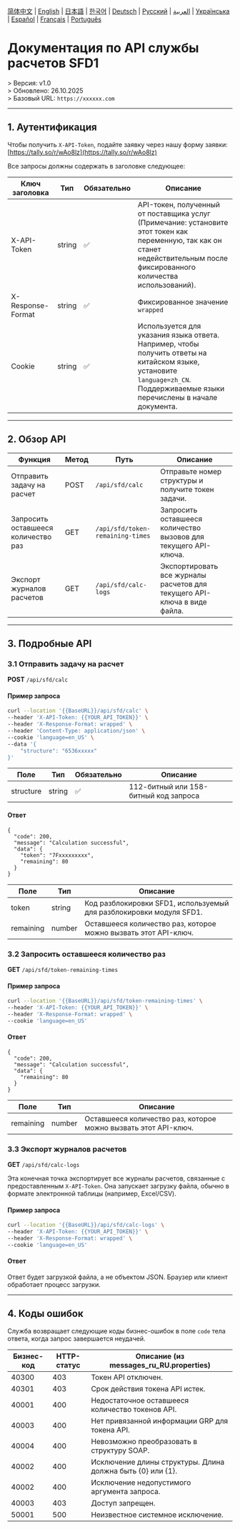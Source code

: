 [简体中文](./README.zh.md) | [English](./README.md) | [日本語](./README.ja.md) | [한국어](./README.ko.md) | [Deutsch](./README.de.md) | [Русский](./README.ru.md) | [العربية](./README.ar.md) | [Українська](./README.uk.md) | [Español](./README.es.md) | [Français](./README.fr.md) | [Português](./README.pt.md)

# Документация по API службы расчетов SFD1
&gt; Версия: v1.0  
&gt; Обновлено: 26.10.2025  
&gt; Базовый URL: `https://xxxxxx.com`  

---

## 1. Аутентификация

Чтобы получить `X-API-Token`, подайте заявку через нашу форму заявки: [https://tally.so/r/wAo8lz](https://tally.so/r/wAo8lz)

Все запросы должны содержать в заголовке следующее:

| Ключ заголовка | Тип | Обязательно | Описание |
|---|---|---|---|
| X-API-Token | string | ✅ | API-токен, полученный от поставщика услуг (Примечание: установите этот токен как переменную, так как он станет недействительным после фиксированного количества использований). |
| X-Response-Format | string | ✅ | Фиксированное значение `wrapped` |
| Cookie | string | ✅ | Используется для указания языка ответа. Например, чтобы получить ответы на китайском языке, установите `language=zh_CN`. Поддерживаемые языки перечислены в начале документа. |

---

## 2. Обзор API

| Функция | Метод | Путь | Описание |
|---|---|---|---|
| Отправить задачу на расчет | POST | `/api/sfd/calc` | Отправьте номер структуры и получите токен задачи. |
| Запросить оставшееся количество раз | GET | `/api/sfd/token-remaining-times`| Запросить оставшееся количество вызовов для текущего API-ключа. |
| Экспорт журналов расчетов | GET | `/api/sfd/calc-logs` | Экспортировать все журналы расчетов для текущего API-ключа в виде файла. |

---

## 3. Подробные API

### 3.1 Отправить задачу на расчет
**POST** `/api/sfd/calc`

#### Пример запроса
```bash
curl --location '{{BaseURL}}/api/sfd/calc' \
--header 'X-API-Token: {{YOUR_API_TOKEN}}' \
--header 'X-Response-Format: wrapped' \
--header 'Content-Type: application/json' \
--cookie 'language=en_US' \
--data '{ 
    "structure": "6536xxxxx"
}'
```

| Поле | Тип | Обязательно | Описание |
|---|---|---|---|
| structure | string | ✅ | 112-битный или 158-битный код запроса |

#### Ответ
```
{
  "code": 200,
  "message": "Calculation successful",
  "data": {
    "token": "7Fxxxxxxxxx",
    "remaining": 80
  }
}
```

| Поле | Тип | Описание |
|---|---|---|
| token | string | Код разблокировки SFD1, используемый для разблокировки модуля SFD1. |
| remaining | number | Оставшееся количество раз, которое можно вызвать этот API-ключ. |


### 3.2 Запросить оставшееся количество раз
**GET** `/api/sfd/token-remaining-times`

#### Пример запроса
```bash
curl --location '{{BaseURL}}/api/sfd/token-remaining-times' \
--header 'X-API-Token: {{YOUR_API_TOKEN}}' \
--header 'X-Response-Format: wrapped' \
--cookie 'language=en_US'
```

#### Ответ
```
{
  "code": 200,
  "message": "Calculation successful",
  "data": {
    "remaining": 80
  }
}
```

| Поле | Тип | Описание |
|---|---|---|
| remaining | number | Оставшееся количество раз, которое можно вызвать этот API-ключ. |


### 3.3 Экспорт журналов расчетов


**GET** `/api/sfd/calc-logs`




Эта конечная точка экспортирует все журналы расчетов, связанные с предоставленным `X-API-Token`. Она запускает загрузку файла, обычно в формате электронной таблицы (например, Excel/CSV). 



#### Пример запроса

```bash
curl --location '{{BaseURL}}/api/sfd/calc-logs' \
--header 'X-API-Token: {{YOUR_API_TOKEN}}' \
--header 'X-Response-Format: wrapped' \
--cookie 'language=en_US'
```



#### Ответ

Ответ будет загрузкой файла, а не объектом JSON. Браузер или клиент обработает процесс загрузки. 



---



## 4. Коды ошибок 


Служба возвращает следующие коды бизнес-ошибок в поле `code` тела ответа, когда запрос завершается неудачей. 



| Бизнес-код | HTTP-статус | Описание (из messages_ru_RU.properties) |
|---|---|---|
| 40300 | 403 | Токен API отключен. |
| 40301 | 403 | Срок действия токена API истек. |
| 40001 | 400 | Недостаточное оставшееся количество токенов API. |
| 40003 | 400 | Нет привязанной информации GRP для токена API. |
| 40004 | 400 | Невозможно преобразовать в структуру SOAP. |
| 40002 | 400 | Исключение длины структуры. Длина должна быть {0} или {1}. |
| 40002 | 400 | Исключение недопустимого аргумента запроса. |
| 40003 | 403 | Доступ запрещен. |
| 50001 | 500 | Неизвестное системное исключение. |
